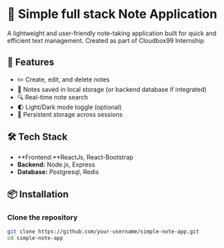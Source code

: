 # 📝 Simple full stack Note Application

A lightweight and user-friendly note-taking application built for quick and efficient text management.
Created as part of Cloudbox99 Internship



## 🚀 Features

- ✏️ Create, edit, and delete notes
- 📄 Notes saved in local storage (or backend database if integrated)
- 🔍 Real-time note search
- 🌓 Light/Dark mode toggle (optional)
- 💾 Persistent storage across sessions

## 🛠️ Tech Stack

- **Frontend:**ReactJs, React-Bootstrap
- **Backend:** Node.js, Express 
- **Database:** Postgresql, Redis

## 📦 Installation

### Clone the repository

```bash
git clone https://github.com/your-username/simple-note-app.git
cd simple-note-app
